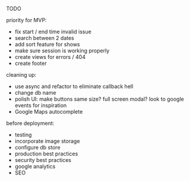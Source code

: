TODO

priority for MVP:
- fix start / end time invalid issue
- search between 2 dates
- add sort feature for shows
- make sure session is working properly
- create views for errors / 404
- create footer

cleaning up:
- use async and refactor to eliminate callback hell
- change db name
- polish UI: make buttons same size? full screen modal? look to google events for inspiration
- Google Maps autocomplete

before deployment:
- testing
- incorporate image storage
- configure db store
- production best practices
- security best practices
- google analytics
- SEO
